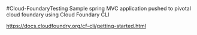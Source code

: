 
#Cloud-FoundaryTesting
Sample spring MVC application pushed to pivotal cloud foundary using Cloud Foundary CLI


https://docs.cloudfoundry.org/cf-cli/getting-started.html



